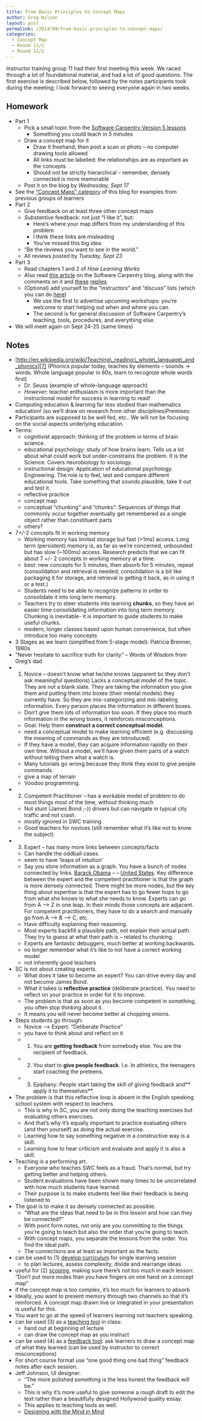 ```yaml
---
title: From Basic Principles to Concept Maps
author: Greg Wilson
layout: post
permalink: /2014/09/from-basic-principles-to-concept-maps/
categories:
  - Concept Map
  - Round 11/1
  - Round 11/2
---
```

Instructor training group 11 had their first meeting this week. We raced through a lot of foundational material, and had a lot of good questions. The first exercise is described below, followed by the notes participants took during the meeting; I look forward to seeing everyone again in two weeks.

## Homework

*   Part 1 
    *   Pick a small topic from the [Software Carpentry Version 5 lessons][1] 
        *   Something you could teach in 5 minutes
    *   Draw a concept map for it 
        *   Draw it freehand, then post a scan or photo &#8211; no computer drawing tools allowed
        *   All links must be labelled: the relationships are as important as the concepts
        *   Should *not* be strictly hierarchical &#8211; remember, densely connected is more memorable
    *   Post it on the blog by *Wednesday, Sept 17*
*   See the [&#8220;Concept Maps&#8221; category][2] of this blog for examples from previous groups of learners
*   Part 2 
    *   Give feedback on at least three other concept maps
    *   *Substantive* feedback: not just &#8220;I like it&#8221;, but: 
        *   Here&#8217;s where your map differs from my understanding of this problem
        *   I think these links are misleading
        *   You&#8217;ve missed this big idea
    *   &#8220;Be the reviews you want to see in the world.&#8221;
    *   All reviews posted by *Tuesday, Sept 23*
*   Part 3 
    *   Read chapters 1 and 2 of *How Learning Works*
    *   Also read [this article][3] on the Software Carpentry blog, along with the comments on it and [these][4] [replies][5]
    *   (Optional) add yourself to the &#8220;instructors&#8221; and &#8220;discuss&#8221; lists (which you can do [here][6]) 
        *   We use the first to advertise upcoming workshops: you&#8217;re welcome to start helping out when and where you can.
        *   The second is for general discussion of Software Carpentry&#8217;s teaching, tools, procedures, and everything else.
*   We will meet again on Sept 24-25 (same times)

## Notes

*   [http://en.wikipedia.org/wiki/Teaching\_reading:\_whole\_language\_and_phonics][7] (Phonics popular today, teaches by elements &#8211; sounds -> words. Whole language popular in 60s, learn to recognize whole words first) 
    *   Dr. Seuss (example of whole-language approach)
    *   *However*: teacher enthusiasm is more important than the instructional model for success in learning to read!
*   Computing education & learning far less studied than mathematics education! (so we&#8217;ll draw on research from other disciplines)Premises:
*   Participants are supposed to be well fed, etc.. We will not be focusing on the social aspects underlying education.
*   Terms: 
    *   cognitivist approach: thinking of the problem in terms of brain science.
    *   educational psychology: study of how brains learn. Tells us a lot about what could work but under-constrains the problem. It is the Science. Covers neurobiology to sociology.
    *   instructional design: Application of educational psychology. Engineering. The role is to feel, test and compare different educational tools. Take something that sounds plausible, take it out and test it.
    *   reflective practice
    *   concept map
    *   conceptual &#8220;chunking&#8221; and &#8220;chunks&#8221;: Sequences of things that commonly occur together eventually get remembered as a single object rather than constituent parts
    *   others?
*   7+/-2 concepts fit in working memory 
    *   Working memory has limited storage but fast (>1ms) access. Long term (persistent) memory is, as far as we&#8217;re concerned, unbounded but has slow (~100ms) access. Research predicts that we can fit about 7 +/- 2 concepts in working memory at a time.
    *   best: new concepts for 5 minutes, then absorb for 5 minutes, repeat (consolidation and retrieval is needed; consolidation is a bit like packaging it for storage, and retrieval is getting it back, as in using it or a test.)
    *   Students need to be able to recognize patterns in order to consolidate it into long term memory.
    *   Teachers try to steer students into learning **chunks**, so they have an easier time consolidating information into long term memory. Chunking is inevitable- it is important to guide students to make useful chunks.
    *   modern, longer classes based upon human convenience, but often introduce too many concepts
*   3 Stages as we learn (simplified from 5-stage model): Patricia Brenner, 1980s
*   &#8220;Never hesitate to sacrifice truth for clarity&#8221; &#8211; Words of Wisdom from Greg&#8217;s dad
*   1. Novice &#8211; doesn&#8217;t know what he/she knows (apparent bc they don&#8217;t ask meaningful questions) Lacks a conceptual model of the topic. They are not a blank slate. They are taking the information you give them and putting them into boxes (their mental models) they currently have. So they are mis-categorizing and mis-labeling information. Every person places the information in different boxes. 
    *   Don&#8217;t give them lots of information too soon. If they place too much information in the wrong boxes, it reinforces misconceptions.
    *   Goal: Help them **construct a correct conceptual model**.
    *   need a conceptual model to make learning efficient (e.g. discussing the meaning of commands as they are introduced)
    *   If they have a model, they can acquire information rapidly on their own time. Without a model, we&#8217;ll have given them parts of a watch without telling them what a watch is.
    *   Many tutorials go wrong because they think they exist to give people commands.
    *   give a map of terrain
    *   Voodoo programming.
*   2. Competent Practitioner &#8211; has a workable model of problem to do most things most of the time, without thinking much 
    *   Not stunt (James Bond ;-)) drivers but can navigate in typical city traffic and not crash.
    *   mostly ignored in SWC training
    *   Good teachers for novices (still remember what it&#8217;s like not to know the subject)
*   3. Expert &#8211; has many more links between concepts/facts 
    *   Can handle the oddball cases.
    *   seem to have &#8216;leaps of intuition&#8217;
    *   Say you store information as a graph. You have a bunch of nodes connected by links. <span style="text-decoration: underline;">Barack Obama</span> &#8211; <is the president of the> &#8211; <span style="text-decoration: underline;">United States</span>. Key difference between the expert and the competent practitioner is that the graph is more densely connected. There might be more nodes, but the key thing about expertise is that the expert has to go fewer hops to go from what she knows to what she needs to know. Experts can go from A &#8211;> Z in one leap. In their minds those concepts are adjacent. For competent practitioners, they have to do a search and manually go from A &#8211;> B &#8211;> C, etc.
    *   Have difficulty explaining their reasoning.
    *   Most experts backfill a plausible path, not explain their actual path. They try to guess at what their path is &#8211; related to chunking.
    *   Experts are fantastic debuggers, much better at working backwards.
    *   no longer remember what it&#8217;s like to not have a correct working model
    *   not inherently good teachers
*   SC is not about creating experts. 
    *   What does it take to become an expert? You can drive every day and not become James Bond.
    *   What it takes is **reflective practice** (deliberate practice). You need to reflect on your practice in order for it to improve.
    *   The problem is that as soon as you become competent in something, you often stop thinking about it.
    *   It means you will never become better at chopping onions.
*   Steps students go through: 
    *   Novice &#8211;> Expert: &#8220;Deliberate Practice&#8221;
    *   you have to think about and reflect on it
    *   1. You are **getting feedback** from somebody else. You are the recipient of feedback.
    *   2. You start to **give people feedback**. I.e. In athletics, the teenagers start coaching the preteens.
    *   3. Epiphany: People start taking the skill of giving feedback and** apply it to themselves**.
*   The problem is that this reflective loop is absent in the English speaking school system with respect to teachers. 
    *   This is why in SC, you are not only doing the teaching exercises but evaluating others exercises.
    *   And that&#8217;s why it&#8217;s equally important to practice evaluating others (and then yourself) as doing the actual exercise.
    *   Learning how to say something negative in a constructive way is a skill.
    *   Learning how to hear criticism and evaluate and apply it is also a skill.
*   Teaching is a performing art. 
    *   Everyone who teaches SWC feels as a fraud. That&#8217;s normal, but try getting better and helping others.
    *   Student evaluations have been shown many times to be uncorrelated with how much students have learned.
    *   Their purpose is to make students feel like their feedback is being listened to
*   The goal is to make it as densely connected as possible. 
    *   &#8220;What are the ideas that need to be in this lesson and how can they be connected?&#8221;
    *   With point form notes, not only are you committing to the things you&#8217;re going to teach but also the order that you&#8217;re going to teach.
    *   With concept maps, you separate the lessons from the order. You find the ideal path.
    *   The connections are at least as important as the facts.
*   can be used to (1) <span style="text-decoration: underline;">develop curriculum</span> for single learning session 
    *   to plan lectures, assess complexity, divide and rearrange ideas
*   useful for (2) <span style="text-decoration: underline;">scoping</span>, making sure there&#8217;s not too much in each lesson: &#8220;Don&#8217;t put more nodes than you have fingers on one hand on a concept map&#8221;
*   if the concept map is too complex, it&#8217;s too much for learners to absorb
*   Ideally, you want to present memory through two channels so that it&#8217;s reinforced. A concept map drawn live or integrated in your presentation is useful for this.
*   You want to go at the speed of learners learning not teachers speaking.
*   can be used (3) as a <span style="text-decoration: underline;">teaching tool</span> in class: 
    *   hand out at beginning of lecture
    *   can draw the concept map as you instruct
*   can be used (4) as a <span style="text-decoration: underline;">feedback tool</span>: ask learners to draw a concept map of what they learned (can be used by instructor to correct misconceptions)
*   For short course format use &#8220;one good thing one bad thing&#8221; feedback notes after each session.
*   Jeff Johnson, UI designer. 
    *   &#8220;The more polished something is the less honest the feedback will be.&#8221;
    *   This is why it&#8217;s more useful to give someone a rough draft to edit the text rather than a beautifully designed Hollywood quality essay.
    *   This applies to teaching tools as well.
    *   [Designing with the Mind in Mind][8]

 [1]: http://software-carpentry.org/lessons.html
 [2]: http://teaching.software-carpentry.org/category/concept-map/
 [3]: http://software-carpentry.org/blog/2014/09/building-better-teachers.html
 [4]: http://software-carpentry.org/blog/2014/09/more-thoughts-on-better-teachers.html
 [5]: http://software-carpentry.org/blog/2014/09/further-thoughts-on-better-teachers.html
 [6]: http://software-carpentry.org/pages/join.html
 [7]: http://en.wikipedia.org/wiki/Teaching_reading:_whole_language_and_phonics
 [8]: http://www.amazon.com/Designing-Mind-Second-Understanding-Guidelines/dp/0124079148/